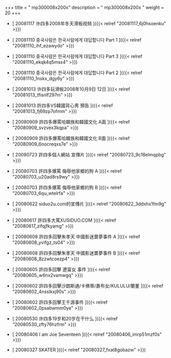 +++
title = "  mp300008x200x"
description = "  mp300008x200x  "
weight = 20
+++



* [ 20081117  许四多2008年冬天滑板视频  ]({{< relref "20081117_6j0hsoenku" >}})


* [ 20081110  중국사람은 한국사람에게 대답합니다 Part 1  ]({{< relref "20081110_ihf_ezawydo" >}})


* [ 20081110  중국사람은 한국사람에게 대답합니다 Part 3  ]({{< relref "20081110_ekqk4q5mss4" >}})


* [ 20081110  중국사람은 한국사람에게 대답합니다 Part 2  ]({{< relref "20081110_1nskx_dgy6y" >}})


* [ 20081013  许四多玩滑板2008年10月9日 12日  ]({{< relref "20081013_tfisnlf297m" >}})


* [ 20081013  許四多VS韓國背心男 預告  ]({{< relref "20081013_fj69zp7ofmm" >}})


* [ 20080909  許四多爆罵哈韓族和韓國文化 A面  ]({{< relref "20080909_svzvex3kqpa" >}})


* [ 20080909  許四多爆罵哈韓族和韓國文化 B面  ]({{< relref "20080909_6nocreqxs7e" >}})


* [ 20080723  許四多個人網站 宣傳片  ]({{< relref "20080723_9c18elmqpbg" >}})


* [ 20080703  許四多爆罵 侮辱他家鄉的狗 A  ]({{< relref "20080703_u20ad8rs9wy" >}})


* [ 20080703  許四多爆罵 侮辱他家鄉的狗 B  ]({{< relref "20080703_6qu_wtelrfa" >}})


* [ 20080622  siduo2u.com的宣傳片  ]({{< relref "20080622_3ddxhx1fm9g" >}})


* [ 20080617  許四多大罵XUSIDUO.COM  ]({{< relref "20080617_zifqjfkyamg" >}})


* [ 20080608  許四多回擊朱孝天 中國影迷噩夢事件 A  ]({{< relref "20080608_yvifgz_ts04" >}})


* [ 20080608  許四多回擊朱孝天 中國影迷噩夢事件 B  ]({{< relref "20080608_8zzwtcoezp4" >}})


* [ 20080605  許四多回擊 遼甯女 事件  ]({{< relref "20080605_w6nx2vamwgq" >}})


* [ 20080602  許四多回擊沙朗斯通/卡佛蒂/裹布女/KULULU/蘭董  ]({{< relref "20080602_4nsslkxj90s" >}})


* [ 20080602  許四多回擊王千源事件  ]({{< relref "20080602_0psabwmm0ye" >}})


* [ 20080530  许四多19岁和20岁在干什么  ]({{< relref "20080530_zfty76hzfrm" >}})


* [ 20080406  I am Joe Seventeen  ]({{< relref "20080406_imrp51mzf0s" >}})


* [ 20080327  SKATER  ]({{< relref "20080327_fxat8gobazw" >}})


